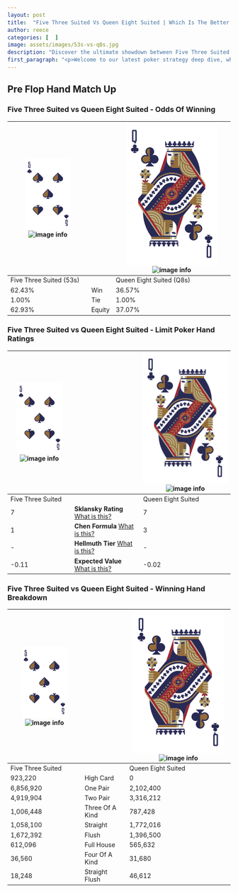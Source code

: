 ```yaml
---
layout: post
title:  "Five Three Suited Vs Queen Eight Suited | Which Is The Better Hand In Poker? A Complete Guide"
author: reece
categories: [  ]
image: assets/images/53s-vs-q8s.jpg
description: "Discover the ultimate showdown between Five Three Suited and Queen Eight Suited in poker! Uncover the odds, strategies, and scenarios where one hand triumphs over the other. Get ready to up your poker game with this thrilling analysis."
first_paragraph: "<p>Welcome to our latest poker strategy deep dive, where we're pitting two distinct hands against each other in a high-stakes showdown: Five Three Suited vs Queen Eight Suited.</p><p>In the dynamic world of poker, every decision counts, and knowing which hand holds the upper hand is key to your success at the table.</p><p>In this article, we'll dissect these two hands, explore the scenarios where one dominates the other, and equip you with the knowledge to make strategic choices that can tip the odds in your favor.</p><p>Get ready to unravel the intriguing dynamics of these poker hands and elevate your game to new heights.</p>"
---
```




[comment]: # (sp0)

## Pre Flop Hand Match Up

<div class="table hand-ratings" markdown="1"> 



### Five Three Suited vs Queen Eight Suited - Odds Of Winning


    
| ![image info](assets/images/hand1/5.png) ![image info](assets/images/hand1/3s.png) |  | ![image info](assets/images/hand2/Q.png) ![image info](assets/images/hand2/8s.png) |
| -------- | -------- | -------- |
| Five Three Suited (53s) |  | Queen Eight Suited (Q8s) |
| 62.43% | Win | 36.57% |
| 1.00% | Tie | 1.00% |
| 62.93% | Equity | 37.07% |




[comment]: # (sp1)



### Five Three Suited vs Queen Eight Suited - Limit Poker Hand Ratings


    
| ![image info](assets/images/hand1/5.png) ![image info](assets/images/hand1/3s.png) |  | ![image info](assets/images/hand2/Q.png) ![image info](assets/images/hand2/8s.png) |
| -------- | -------- | -------- |
| Five Three Suited |  | Queen Eight Suited |
| 7 | **Sklansky Rating** [What is this?](/sklansky-rating-explained) | 7 |
| 1 | **Chen Formula** [What is this?](/chen-formula-explained) | 3 |
| - | **Hellmuth Tier** [What is this?](/Hellmuth-tier-explained) | - |
| -0.11 | **Expected Value** [What is this?](/expected-value-explained) | -0.02 |




[comment]: # (sp2)



### Five Three Suited vs Queen Eight Suited - Winning Hand Breakdown


    
| ![image info](assets/images/hand1/5.png) ![image info](assets/images/hand1/3s.png) |  | ![image info](assets/images/hand2/Q.png) ![image info](assets/images/hand2/8s.png) |
| -------- | -------- | -------- |
| Five Three Suited |  | Queen Eight Suited |
| 923,220 | High Card | 0 |
| 6,856,920 | One Pair | 2,102,400 |
| 4,919,904 | Two Pair | 3,316,212 |
| 1,006,448 | Three Of A Kind | 787,428 |
| 1,058,100 | Straight | 1,772,016 |
| 1,672,392 | Flush | 1,396,500 |
| 612,096 | Full House | 565,632 |
| 36,560 | Four Of A Kind | 31,680 |
| 18,248 | Straight Flush | 46,612 |




[comment]: # (sp3)



</div>

[comment]: # (sp4)



[comment]: # (sp5)

